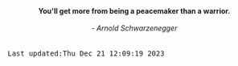 
<div align="center"><b><span>You'll get more from being a peacemaker than a warrior.</span></b><br><br><i> - Arnold Schwarzenegger</i></div>
<br><br><kbd>Last updated:Thu Dec 21 12:09:19 2023</kbd>